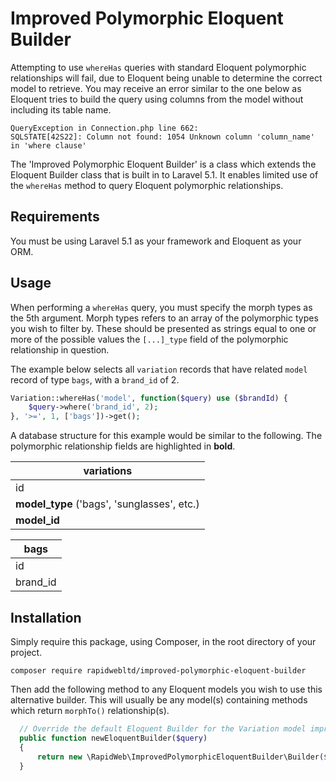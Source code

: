 # Improved Polymorphic Eloquent Builder

Attempting to use `whereHas` queries with standard Eloquent polymorphic relationships will fail, due to Eloquent being unable
to determine the correct model to retrieve. You may receive an error similar to the one below as Eloquent tries to build the 
query using columns from the model without including its table name.

```
QueryException in Connection.php line 662:
SQLSTATE[42S22]: Column not found: 1054 Unknown column 'column_name' in 'where clause'
```

The 'Improved Polymorphic Eloquent Builder' is a class which extends the Eloquent Builder class that is built in to Laravel 5.1. 
It enables limited use of the `whereHas` method to query Eloquent polymorphic relationships.

## Requirements

You must be using Laravel 5.1 as your framework and Eloquent as your ORM.

## Usage

When performing a `whereHas` query, you must specify the morph types as the 5th argument. Morph types refers to an array
of the polymorphic types you wish to filter by. These should be presented as strings equal to one or more of the
possible values the `[...]_type` field of the polymorphic relationship in question.

The example below selects all `variation` records that have related `model` record  of type `bags`, with a `brand_id` of 2.

```php
Variation::whereHas('model', function($query) use ($brandId) {
    $query->where('brand_id', 2);
}, '>=', 1, ['bags'])->get();
```

A database structure for this example would be similar to the following. The polymorphic relationship fields are highlighted
in **bold**.

| variations |
|---|
| id |
| **model_type** ('bags', 'sunglasses', etc.) |
| **model_id** |

| bags |
|---|
| id |
| brand_id |

## Installation

Simply require this package, using Composer, in the root directory of your project.

```
composer require rapidwebltd/improved-polymorphic-eloquent-builder
```

Then add the following method to any Eloquent models you wish to use this alternative builder. This will usually be any 
model(s) containing methods which return `morphTo()` relationship(s).

```php
  // Override the default Eloquent Builder for the Variation model improve polymorphic relationships
  public function newEloquentBuilder($query)
  {
      return new \RapidWeb\ImprovedPolymorphicEloquentBuilder\Builder($query);
  }
  ```